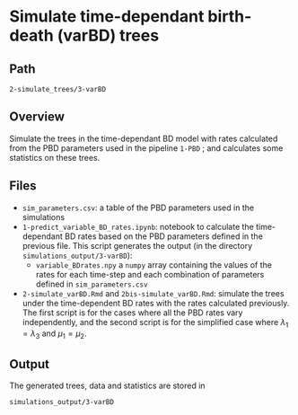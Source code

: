 # Simulate time-dependant birth-death (varBD) trees
## Path
```
2-simulate_trees/3-varBD
```

## Overview
Simulate the trees in the time-dependant BD model with rates calculated from the PBD parameters used in the pipeline `1-PBD` ; and calculates some statistics on these trees. 

## Files 
* `sim_parameters.csv`: a table of the PBD parameters used in the simulations
* `1-predict_variable_BD_rates.ipynb`: notebook to calculate the time-dependant BD rates based on the PBD parameters defined in the previous file. This script generates the output (in the directory `simulations_output/3-varBD`):
    * `variable_BDrates.npy` a `numpy` array containing the values of the rates for each time-step and each combination of parameters defined in `sim_parameters.csv`
* `2-simulate_varBD.Rmd` and `2bis-simulate_varBD.Rmd`: simulate the trees under the time-dependent BD rates with the rates calculated previously. The first script is for the cases where all the PBD rates vary independently, and the second script is for the simplified case where $\lambda_1 = \lambda_3$ and $\mu_1 = \mu_2$.

## Output 
The generated trees, data and statistics are stored in 
```
simulations_output/3-varBD
```